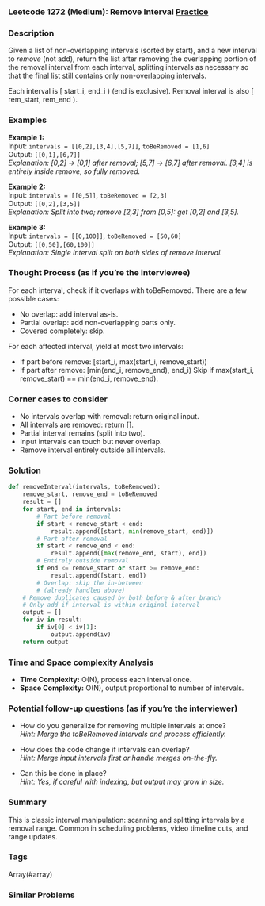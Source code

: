### Leetcode 1272 (Medium): Remove Interval [Practice](https://leetcode.com/problems/remove-interval)

### Description  
Given a list of non-overlapping intervals (sorted by start), and a new interval to *remove* (not add), return the list after removing the overlapping portion of the removal interval from each interval, splitting intervals as necessary so that the final list still contains only non-overlapping intervals.

Each interval is 
[ start_i, end_i )  (end is exclusive). Removal interval is also [ rem_start, rem_end ).

### Examples  

**Example 1:**  
Input: `intervals = [[0,2],[3,4],[5,7]]`,  `toBeRemoved = [1,6]`  
Output: `[[0,1],[6,7]]`  
*Explanation: [0,2] → [0,1] after removal; [5,7] → [6,7] after removal. [3,4] is entirely inside remove, so fully removed.*

**Example 2:**  
Input: `intervals = [[0,5]]`,  `toBeRemoved = [2,3]`  
Output: `[[0,2],[3,5]]`  
*Explanation: Split into two; remove [2,3] from [0,5]: get [0,2] and [3,5].*

**Example 3:**  
Input: `intervals = [[0,100]]`,  `toBeRemoved = [50,60]`  
Output: `[[0,50],[60,100]]`  
*Explanation: Single interval split on both sides of remove interval.*

### Thought Process (as if you’re the interviewee)  

For each interval, check if it overlaps with toBeRemoved. There are a few possible cases:
- No overlap: add interval as-is.
- Partial overlap: add non-overlapping parts only.
- Covered completely: skip.

For each affected interval, yield at most two intervals:
- If part before remove: [start_i, max(start_i, remove_start))
- If part after remove: [min(end_i, remove_end), end_i)
Skip if max(start_i, remove_start) == min(end_i, remove_end).

### Corner cases to consider  
- No intervals overlap with removal: return original input.
- All intervals are removed: return [].
- Partial interval remains (split into two).
- Input intervals can touch but never overlap.
- Remove interval entirely outside all intervals.

### Solution

```python
def removeInterval(intervals, toBeRemoved):
    remove_start, remove_end = toBeRemoved
    result = []
    for start, end in intervals:
        # Part before removal
        if start < remove_start < end:
            result.append([start, min(remove_start, end)])
        # Part after removal
        if start < remove_end < end:
            result.append([max(remove_end, start), end])
        # Entirely outside removal
        if end <= remove_start or start >= remove_end:
            result.append([start, end])
        # Overlap: skip the in-between
        # (already handled above)
    # Remove duplicates caused by both before & after branch
    # Only add if interval is within original interval
    output = []
    for iv in result:
        if iv[0] < iv[1]:
            output.append(iv)
    return output
```

### Time and Space complexity Analysis  
- **Time Complexity:** O(N), process each interval once.
- **Space Complexity:** O(N), output proportional to number of intervals.

### Potential follow-up questions (as if you’re the interviewer)  

- How do you generalize for removing multiple intervals at once?  
  *Hint: Merge the toBeRemoved intervals and process efficiently.*

- How does the code change if intervals can overlap?  
  *Hint: Merge input intervals first or handle merges on-the-fly.*

- Can this be done in place?  
  *Hint: Yes, if careful with indexing, but output may grow in size.*

### Summary
This is classic interval manipulation: scanning and splitting intervals by a removal range. Common in scheduling problems, video timeline cuts, and range updates.

### Tags
Array(#array)

### Similar Problems
